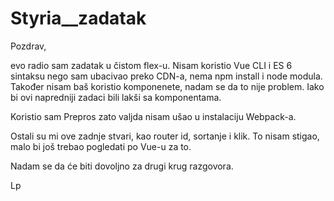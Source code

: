 # Styria__zadatak

Pozdrav,

evo radio sam zadatak u čistom flex-u. Nisam koristio Vue CLI i ES 6 sintaksu nego sam ubacivao preko CDN-a, nema npm install i node modula. Također nisam baš koristio komponenete, nadam se da to nije problem. Iako bi ovi napredniji zadaci bili lakši sa komponentama. 

Koristio sam Prepros zato valjda nisam ušao u instalaciju Webpack-a.

Ostali su mi ove zadnje stvari, kao router id, sortanje i klik. To nisam stigao, malo bi još trebao pogledati po Vue-u za to.

Nadam se da će biti dovoljno za drugi krug razgovora.

Lp
